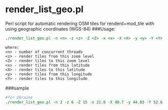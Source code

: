# render_list_geo.pl
Perl script for automatic rendering OSM tiles for renderd+mod_tile with using geographic coordinates (WGS-84)
###Usage:
```perl
./render_list_geo.pl -n <n> -z <z> -Z <Z> -x <x> -X <X> -y <y> -Y <Y>
```
```
where:
<n> - number of concurrent threads
<z> - render tiles from this zoom level
<Z> - render tiles to this zoom level
<x> - render tiles from this latitude
<X> - render tiles to this latitude
<y> - render tiles from this longitude
<Y> - render tiles to this longitude
```
###sample
```perl
#for Ukraine
./render_list_geo.pl -n 2 -z 6 -Z 15 -x 21.8 -X 40.7 -y 44.03 -Y 52.6
```
